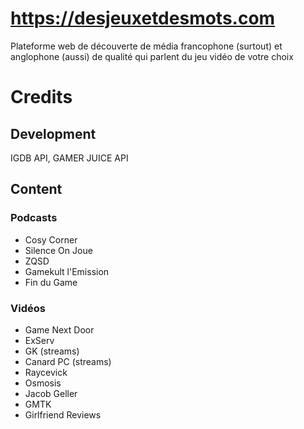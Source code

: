 # https://desjeuxetdesmots.com

Plateforme web de découverte de média francophone (surtout) et anglophone (aussi) de qualité qui parlent du jeu vidéo de votre choix

# Credits

## Development   
IGDB API, GAMER JUICE API

## Content 

### Podcasts  

* Cosy Corner 
* Silence On Joue
* ZQSD
* Gamekult l'Emission   
* Fin du Game

### Vidéos

* Game Next Door
* ExServ
* GK (streams)
* Canard PC (streams)
* Raycevick
* Osmosis
* Jacob Geller
* GMTK
* Girlfriend Reviews
